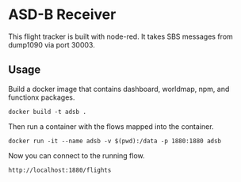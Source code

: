 # ASD-B Receiver

This flight tracker is built with node-red. It takes SBS messages from dump1090 via
port 30003.

## Usage

Build a docker image that contains dashboard, worldmap, npm, and functionx packages.

`docker build -t adsb .`

Then run a container with the flows mapped into the container.

`docker run -it --name adsb -v $(pwd):/data -p 1880:1880 adsb`

Now you can connect to the running flow.

`http://localhost:1880/flights`
